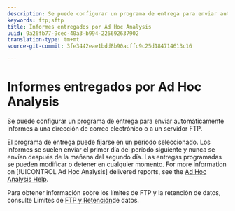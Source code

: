 ```yaml
---
description: Se puede configurar un programa de entrega para enviar automáticamente informes a una dirección de correo electrónico o a un servidor FTP.
keywords: ftp;sftp
title: Informes entregados por Ad Hoc Analysis
uuid: 9a26fb77-9cec-40a3-b994-226692637902
translation-type: tm+mt
source-git-commit: 3fe3442eae1bdd8b90acffc9c25d184714613c16

---
```



# Informes entregados por Ad Hoc Analysis

Se puede configurar un programa de entrega para enviar automáticamente informes a una dirección de correo electrónico o a un servidor FTP.

El programa de entrega puede fijarse en un período seleccionado. Los informes se suelen enviar el primer día del período siguiente y nunca se envían después de la mañana del segundo día. Las entregas programadas se pueden modificar o detener en cualquier momento. For more information on [!UICONTROL Ad Hoc Analysis] delivered reports, see the [Ad Hoc Analysis Help](https://docs.adobe.com/content/help/en/analytics/analyze/ad-hoc-analysis/adhoc-home.html#Discover_Help).

Para obtener información sobre los límites de FTP y la retención de datos, consulte Límites de [FTP y Retención](/help/export/ftp-and-sftp/ftp-limits.md)de datos.
